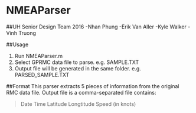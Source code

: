 # NMEAParser
##UH Senior Design Team 2016
-Nhan Phung
-Erik Van Aller
-Kyle Walker
-Vinh Truong 

##Usage
1. Run NMEAParser.m
2. Select GPRMC data file to parse. e.g. SAMPLE.TXT
3. Output file will be generated in the same folder. e.g. PARSED_SAMPLE.TXT

##Format
This parser extracts 5 pieces of information from the original RMC data file.
Output file is a comma-separated file contains:
>Date
>Time
>Latitude
>Longtitude
>Speed (in knots)
